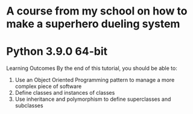# A course from my school on how to make a superhero dueling system
# Python 3.9.0 64-bit

Learning Outcomes
By the end of this tutorial, you should be able to:

1. Use an Object Oriented Programming pattern to manage a more complex piece of software
2. Define classes and instances of classes
3. Use inheritance and polymorphism to define superclasses and subclasses